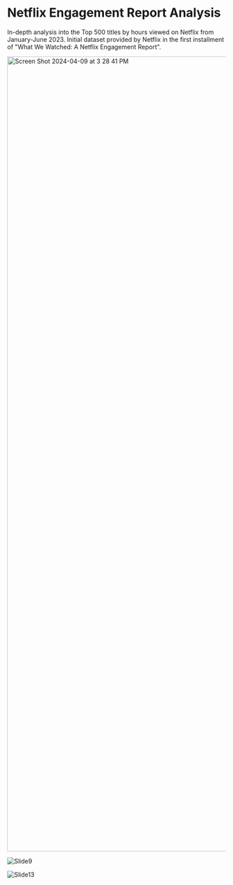 # Netflix Engagement Report Analysis
In-depth analysis into the Top 500 titles by hours viewed on Netflix from January-June 2023. Initial dataset provided by Netflix in the first installment of "What We Watched: A Netflix Engagement Report".

<img width="1829" alt="Screen Shot 2024-04-09 at 3 28 41 PM" src="https://github.com/gerson-a/Netflix-Engagement-Report-Analysis/assets/142946842/916c4db9-5730-42a6-af7d-b5ef9a1ee47f">

![Slide9](https://github.com/gerson-a/Netflix-Engagement-Report-Analysis/assets/142946842/ed7051c0-7829-4206-b106-370b77159f18)

![Slide13](https://github.com/gerson-a/Netflix-Engagement-Report-Analysis/assets/142946842/ccabcc36-9d08-4795-aed3-1677667a46fd)




